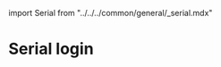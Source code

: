 import Serial from "../../../common/general/\_serial.mdx"

# Serial login

<Serial platform="rk" />
